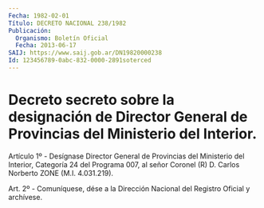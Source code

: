 ```yaml
---
Fecha: 1982-02-01
Título: DECRETO NACIONAL 238/1982
Publicación:
  Organismo: Boletín Oficial
  Fecha: 2013-06-17
SAIJ: https://www.saij.gob.ar/DN19820000238
Id: 123456789-0abc-832-0000-2891soterced
---
```

# Decreto secreto sobre la designación de Director General de Provincias del Ministerio del Interior.

<a id="1"></a>
Artículo 1º - Desígnase Director General de Provincias del Ministerio del Interior, Categoría 24 del Programa 007, al señor Coronel (R) D. Carlos Norberto ZONE (M.I. 4.031.219).

<a id="2"></a>
Art. 2º - Comuníquese, dése a la Dirección Nacional del Registro Oficial y archívese.